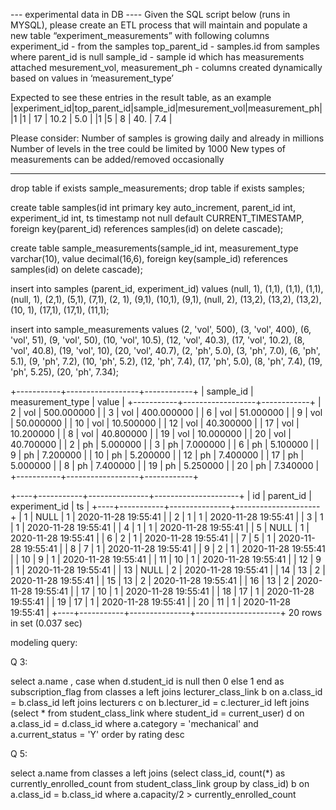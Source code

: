 --- experimental data in DB ----
Given the SQL script below (runs in MYSQL), 
please create an ETL process that will maintain and populate a new table “experiment_measurements” with following columns
experiment_id - from the samples 
top_parent_id - samples.id from samples where parent_id is null 
sample_id - sample id which has measurements attached 
mesurement_vol, measurement_ph - columns created dynamically based on values in ‘measurement_type’

Expected to see these entries in the result table, as an example
|experiment_id|top_parent_id|sample_id|mesurement_vol|measurement_ph|
|1            |1            | 17      | 10.2         | 5.0          |
|1            |5            | 8       | 40.          | 7.4          | 





Please consider:
Number of samples is growing daily and already in millions 
Number of levels in the tree could be limited by 1000
New types of measurements can be added/removed occasionally 

----------------------------------------
drop table if exists sample_measurements;
drop table if exists samples;

create table samples(id int primary key auto_increment, parent_id int, 
experiment_id int, ts timestamp not null default CURRENT_TIMESTAMP, 
foreign key(parent_id) references samples(id) on delete cascade);

create table sample_measurements(sample_id int, measurement_type varchar(10), value decimal(16,6), 
foreign key(sample_id) references samples(id) on delete cascade);

insert into samples  (parent_id, experiment_id) values
(null, 1), (1,1), (1,1), (1,1),
(null, 1), (2,1), (5,1), (7,1),
(2, 1), (9,1), (10,1), (9,1),
(null, 2), (13,2), (13,2), (13,2),
(10, 1), (17,1), (17,1), (11,1);

insert into sample_measurements values
(2, 'vol', 500), (3, 'vol', 400),
(6, 'vol', 51), (9, 'vol', 50),
(10, 'vol', 10.5), (12, 'vol', 40.3),
(17, 'vol', 10.2), (8, 'vol', 40.8),
(19, 'vol', 10), (20, 'vol', 40.7),
(2, 'ph', 5.0), (3, 'ph', 7.0),
(6, 'ph', 5.1), (9, 'ph', 7.2),
(10, 'ph', 5.2), (12, 'ph', 7.4),
(17, 'ph', 5.0), (8, 'ph', 7.4),
(19, 'ph', 5.25), (20, 'ph', 7.34);



+-----------+------------------+------------+
| sample_id | measurement_type | value      |
+-----------+------------------+------------+
|         2 | vol              | 500.000000 |
|         3 | vol              | 400.000000 |
|         6 | vol              |  51.000000 |
|         9 | vol              |  50.000000 |
|        10 | vol              |  10.500000 |
|        12 | vol              |  40.300000 |
|        17 | vol              |  10.200000 |
|         8 | vol              |  40.800000 |
|        19 | vol              |  10.000000 |
|        20 | vol              |  40.700000 |
|         2 | ph               |   5.000000 |
|         3 | ph               |   7.000000 |
|         6 | ph               |   5.100000 |
|         9 | ph               |   7.200000 |
|        10 | ph               |   5.200000 |
|        12 | ph               |   7.400000 |
|        17 | ph               |   5.000000 |
|         8 | ph               |   7.400000 |
|        19 | ph               |   5.250000 |
|        20 | ph               |   7.340000 |
+-----------+------------------+------------+


+----+-----------+---------------+---------------------+
| id | parent_id | experiment_id | ts                  |
+----+-----------+---------------+---------------------+
|  1 |      NULL |             1 | 2020-11-28 19:55:41 |
|  2 |         1 |             1 | 2020-11-28 19:55:41 |
|  3 |         1 |             1 | 2020-11-28 19:55:41 |
|  4 |         1 |             1 | 2020-11-28 19:55:41 |
|  5 |      NULL |             1 | 2020-11-28 19:55:41 |
|  6 |         2 |             1 | 2020-11-28 19:55:41 |
|  7 |         5 |             1 | 2020-11-28 19:55:41 |
|  8 |         7 |             1 | 2020-11-28 19:55:41 |
|  9 |         2 |             1 | 2020-11-28 19:55:41 |
| 10 |         9 |             1 | 2020-11-28 19:55:41 |
| 11 |        10 |             1 | 2020-11-28 19:55:41 |
| 12 |         9 |             1 | 2020-11-28 19:55:41 |
| 13 |      NULL |             2 | 2020-11-28 19:55:41 |
| 14 |        13 |             2 | 2020-11-28 19:55:41 |
| 15 |        13 |             2 | 2020-11-28 19:55:41 |
| 16 |        13 |             2 | 2020-11-28 19:55:41 |
| 17 |        10 |             1 | 2020-11-28 19:55:41 |
| 18 |        17 |             1 | 2020-11-28 19:55:41 |
| 19 |        17 |             1 | 2020-11-28 19:55:41 |
| 20 |        11 |             1 | 2020-11-28 19:55:41 |
+----+-----------+---------------+---------------------+
20 rows in set (0.037 sec)


modeling query:


Q 3:

select a.name , 
case when d.student_id is null then 0 else 1 end as subscription_flag
from classes a
left joins lecturer_class_link b on a.class_id = b.class_id
left joins lecturers c on b.lecturer_id = c.lecturer_id
left joins (select * from student_class_link where student_id = current_user) d on a.class_id = d.class_id
where a.category = 'mechanical' and a.current_status = 'Y'
order by rating desc


Q 5:

select a.name 
from classes a
left joins (select class_id, count(*) as currently_enrolled_count from student_class_link group by class_id) b on a.class_id = b.class_id
where a.capacity/2 > currently_enrolled_count
